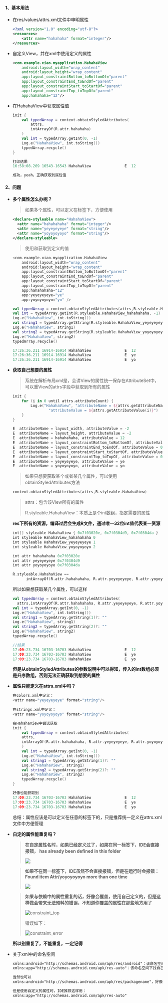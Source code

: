 #### 1、基本用法

- 在res/values/attrs.xml文件中申明属性

  ```xml
  <?xml version="1.0" encoding="utf-8"?>
  <resources>
      <attr name="hahahaha" format="integer"/>
  </resources>
  ```

- 自定义View，并在xml中使用定义的属性

  ```xml
  <com.example.xiao.myapplication.HahahaView
      android:layout_width="wrap_content"
      android:layout_height="wrap_content"
      app:layout_constraintBottom_toBottomOf="parent"
      app:layout_constraintEnd_toEndOf="parent"
      app:layout_constraintStart_toStartOf="parent"
      app:layout_constraintTop_toTopOf="parent"
      app:hahahaha="12"/>
  ```

- 在HahahaView中获取属性值

  ```kotlin
  init {
      val typedArray = context.obtainStyledAttributes(
          attrs,
          intArrayOf(R.attr.hahahaha)
      )
      val int = typedArray.getInt(0, -1)
      Log.e("HahahaView", int.toString())
      typedArray.recycle()
  }
  
  打印结果
  16:58:08.269 16543-16543 HahahaView               E  12
  
  成功，yeah，正确获取到属性值
  ```

#### 2、问题

- **多个属性怎么办呢？**

  > 如果多个属性，可以定义在<declare-styleable>标签下，方便使用

  ```xml
  <declare-styleable name="HahahaView">
    <attr name="hahahahaha" format="integer"/>
    <attr name="yeyeyeyeye" format="string"/>
    <attr name="yoyoyoyoyo" format="string"/>
  </declare-styleable>
  ```

  > 使用和获取到定义的值

  ```kotlin
  <com.example.xiao.myapplication.HahahaView
      android:layout_width="wrap_content"
      android:layout_height="wrap_content"
      app:layout_constraintBottom_toBottomOf="parent"
      app:layout_constraintEnd_toEndOf="parent"
      app:layout_constraintStart_toStartOf="parent"
      app:layout_constraintTop_toTopOf="parent"
      app:hahahahaha="12"
      app:yeyeyeyeye="ye"
      app:yoyoyoyoyo="yo" />
  
  val typedArray = context.obtainStyledAttributes(attrs,R.styleable.HahahaView)
  val int = typedArray.getInt(R.styleable.HahahaView_hahahahaha, -1)
  Log.e("HahahaView", int.toString())
  val string1 = typedArray.getString(R.styleable.HahahaView_yeyeyeyeye)?: ""
  Log.e("HahahaView", string1)
  val string2 = typedArray.getString(R.styleable.HahahaView_yoyoyoyoyo)?: ""
  Log.e("HahahaView", string2)
  typedArray.recycle()
  
  17:26:36.211 16914-16914 HahahaView               E  12
  17:26:36.211 16914-16914 HahahaView               E  ye
  17:26:36.211 16914-16914 HahahaView               E  yo
  ```

- **获取自己想要的属性**

  > 系统在解析布局xml是，会讲View的属性统一保存在AttributeSet中，可以重View的attrs字段中获取到所有的属性

  ```kotlin
  init {
      for (i in 0 until attrs.attributeCount) {
          Log.e("HahahaView", "attributeName = ${attrs.getAttributeName(i)}, " +
                  "attributeValue = ${attrs.getAttributeValue(i)}")
      }
  }
  
  E  attributeName = layout_width, attributeValue = -2
  E  attributeName = layout_height, attributeValue = -2
  E  attributeName = hahahahaha, attributeValue = 12
  E  attributeName = layout_constraintBottom_toBottomOf, attributeValue = 0
  E  attributeName = layout_constraintEnd_toEndOf, attributeValue = 0
  E  attributeName = layout_constraintStart_toStartOf, attributeValue = 0
  E  attributeName = layout_constraintTop_toTopOf, attributeValue = 0
  E  attributeName = yeyeyeyeye, attributeValue = ye
  E  attributeName = yoyoyoyoyo, attributeValue = yo
  ```

  > 如果只想要获取某个或者某几个属性，可以使用obtainStyledAttributes方法

  ```kotlin
  context.obtainStyledAttributes(attrs,R.styleable.HahahaView)
  ```

  > attrs：包含该View所有的属性
  >
  > R.styleable.HahahaView：本质上是个int数组，指定需要的属性

  **res下所有的资源，编译过后会生成R文件，通过唯一32位int值代表某一资源**

  ```kotlin
  int[] styleable HahahaView { 0x7f03020e, 0x7f0304d9, 0x7f0304da }
  int styleable HahahaView_hahahahaha 0
  int styleable HahahaView_yeyeyeyeye 1
  int styleable HahahaView_yoyoyoyoyo 2
  
  int attr hahahahaha 0x7f03020e
  int attr yeyeyeyeye 0x7f0304d9
  int attr yoyoyoyoyo 0x7f0304da
  
  R.styleable.HahahaView == 
  		intArrayOf(R.attr.hahahahaha, R.attr.yeyeyeyeye, R.attr.yoyoyoyoyo)
  ```
  
  所以如果想获取某几个属性，可以这样
  
  ```kotlin
  val typedArray = context.obtainStyledAttributes(
    attrs,intArrayOf(R.attr.hahahahaha, R.attr.yeyeyeyeye, R.attr.yoyoyoyoyo))
  val int = typedArray.getInt(0, -1)
  Log.e("HahahaView", int.toString())
  val string1 = typedArray.getString(1)?: ""
  Log.e("HahahaView", string1)
  val string2 = typedArray.getString(2)?: ""
  Log.e("HahahaView", string2)
  typedArray.recycle()
  
  //结果
  17:09:23.734 16703-16703 HahahaView               E  12
  17:09:23.734 16703-16703 HahahaView               E  ye
  17:09:23.734 16703-16703 HahahaView               E  yo
  ```
  
  **但是从obtainStyledAttributes的参数说明中可以得知，传入的int数组必须是升序数组，否则无法正确获取到想要的属性**

- **属性只能定义在attrs.xml中吗？**

  ```kotlin
  在colors.xml中定义：
  <attr name="yeyeyeyeye" format="string"/>
  	
  在strings.xml中定义：
  <attr name="yoyoyoyoyo" format="string"/>
  
  在HahahaView中尝试获取
  init {
      val typedArray = context.obtainStyledAttributes(
      attrs,
      intArrayOf(R.attr.hahahahaha, R.attr.yeyeyeyeye, R.attr.yoyoyoyoyo)
      )
      val int = typedArray.getInt(0, -1)
      Log.e("HahahaView", int.toString())
      val string1 = typedArray.getString(1)?: ""
      Log.e("HahahaView", string1)
      val string2 = typedArray.getString(2)?: ""
      Log.e("HahahaView", string2)
      typedArray.recycle()
  }
  
  好像也能获取到
  17:09:23.734 16703-16703 HahahaView               E  12
  17:09:23.734 16703-16703 HahahaView               E  ye
  17:09:23.734 16703-16703 HahahaView               E  yo
  ```

  总结：属性应该是可以定义在任意的<resources>标签下的，只是推荐统一定义在attrs.xml文件中方便管理

- **自定的属性能重复吗？**

  > **在自定属性名时，如果已经定义过了，如果在同一标签下，IDE会直接报错， has already been defined in this folder**
  >
  > <img src="./images/same_mark.png">
  
  > **如果不在同一标签下，IDE虽然不会直接报错，但是在运行时会报错：Found item Attr/yoyoyoyoyo more than one time**
  >
  > <img src="./images/different_mark.png">

  
  
  > **如果与依赖中的属性重复的话，好像会覆盖，使用自己定义的，但是这样做会带来无法预料的错误，不知道你覆盖的属性在那些地方用了**
  >
  > ![constraint_top](./images/constraint_top.png)
  >
  > 错误如下：
  >
  > ![constraint_error](./images/constraint_erroe.png)
  
  **所以别重复了，不能重复，一定记得**

- 关于xml中的命名空间

  ```xml
  xmlns:android="http://schemas.android.com/apk/res/android"：该命名空间下找系统属性
  xmlns:app="http://schemas.android.com/apk/res-auto"：该命名空间下找自己的属性
  
  当然也可以
  xmlns:android="http://schemas.android.com/apk/res/packagename"，好像也可以获取到，但是IDE不推荐
  
  但是使用自定义的属性时，IDE推荐这样用：
  xmlns:app="http://schemas.android.com/apk/res-auto"
  ```

  
